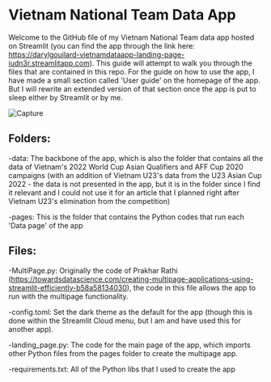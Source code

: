 # Vietnam National Team Data App
Welcome to the GitHub file of my Vietnam National Team data app hosted on Streamlit (you can find the app through the link here: https://darylgouilard-vietnamdataapp-landing-page-iudn3r.streamlitapp.com). This guide will attempt to walk you through the files that are contained in this repo. For the guide on how to use the app, I have made a small section called 'User guide' on the homepage of the app. But I will rewrite an extended version of that section once the app is put to sleep either by Streamlit or by me.

![Capture](https://user-images.githubusercontent.com/63649138/183244933-df54022e-4ea2-4d75-8c86-11d76304e2c2.PNG)

## Folders:
-data: The backbone of the app, which is also the folder that contains all the data of Vietnam's 2022 World Cup Asian Qualifiers and AFF Cup 2020 campaigns (with an addition of Vietnam U23's data from the U23 Asian Cup 2022 - the data is not presented in the app, but it is in the folder since I find it relevant and I could not use it for an article that I planned right after Vietnam U23's elimination from the competition)

-pages: This is the folder that contains the Python codes that run each 'Data page' of the app

## Files:
-MultiPage.py: Originally the code of Prakhar Rathi (https://towardsdatascience.com/creating-multipage-applications-using-streamlit-efficiently-b58a58134030), the code in this file allows the app to run with the multipage functionality.

-config.toml: Set the dark theme as the default for the app (though this is done within the Streamlit Cloud menu, but I am and have used this for another app).

-landing_page.py: The code for the main page of the app, which imports other Python files from the pages folder to create the multipage app.

-requirements.txt: All of the Python libs that I used to create the app
